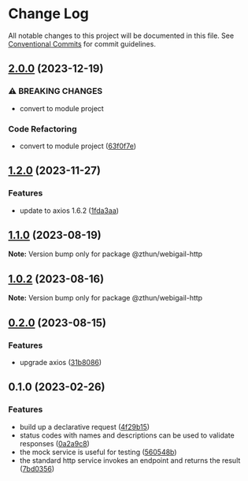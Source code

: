 # Change Log

All notable changes to this project will be documented in this file.
See [Conventional Commits](https://conventionalcommits.org) for commit guidelines.

## [2.0.0](https://github.com/zthun/webigail/compare/v1.2.0...v2.0.0) (2023-12-19)


### ⚠ BREAKING CHANGES

* convert to module project

### Code Refactoring

* convert to module project ([63f0f7e](https://github.com/zthun/webigail/commit/63f0f7e382a3479241ddc17093dc2c568739e6a1))



## [1.2.0](https://github.com/zthun/webigail/compare/v1.1.0...v1.2.0) (2023-11-27)


### Features

* update to axios 1.6.2 ([1fda3aa](https://github.com/zthun/webigail/commit/1fda3aaf5daa44b6af40c299b1563e7b6d22e0d4))



## [1.1.0](https://github.com/zthun/webigail/compare/v1.0.2...v1.1.0) (2023-08-19)

**Note:** Version bump only for package @zthun/webigail-http





## [1.0.2](https://github.com/zthun/webigail/compare/v1.0.1...v1.0.2) (2023-08-16)

**Note:** Version bump only for package @zthun/webigail-http





## [0.2.0](https://github.com/zthun/webigail/compare/v0.1.0...v0.2.0) (2023-08-15)


### Features

* upgrade axios ([31b8086](https://github.com/zthun/webigail/commit/31b808675904c9f926d7cd73c7d82fe0d37a9b90))



## 0.1.0 (2023-02-26)


### Features

* build up a declarative request ([4f29b15](https://github.com/zthun/webigail/commit/4f29b15805fc1a3b4abbbfa41fd0bb78b94333e9))
* status codes with names and descriptions can be used to validate responses ([0a2a9c8](https://github.com/zthun/webigail/commit/0a2a9c8f2ed96149f046f454a74ab7ec4357255c))
* the mock service is useful for testing ([560548b](https://github.com/zthun/webigail/commit/560548b5a434d054f23c0de5225dd3dd8af6381a))
* the standard http service invokes an endpoint and returns the result ([7bd0356](https://github.com/zthun/webigail/commit/7bd0356e4886bee502b9ffbbd96574a98e9d00d4))
